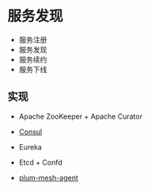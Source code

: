 # 服务发现

* 服务注册
* 服务发现
* 服务续约
* 服务下线

## 实现
* Apache ZooKeeper + Apache Curator
* [Consul](Consul.md)
* Eureka
* Etcd  + Confd


* [plum-mesh-agent](https://github.com/suniper/plum-mesh-agent)